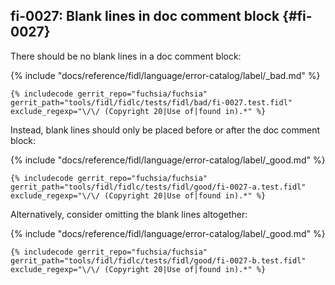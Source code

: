 ## fi-0027: Blank lines in doc comment block {#fi-0027}

There should be no blank lines in a doc comment block:

{% include "docs/reference/fidl/language/error-catalog/label/_bad.md" %}

```fidl
{% includecode gerrit_repo="fuchsia/fuchsia" gerrit_path="tools/fidl/fidlc/tests/fidl/bad/fi-0027.test.fidl" exclude_regexp="\/\/ (Copyright 20|Use of|found in).*" %}
```

Instead, blank lines should only be placed before or after the doc comment
block:

{% include "docs/reference/fidl/language/error-catalog/label/_good.md" %}

```fidl
{% includecode gerrit_repo="fuchsia/fuchsia" gerrit_path="tools/fidl/fidlc/tests/fidl/good/fi-0027-a.test.fidl" exclude_regexp="\/\/ (Copyright 20|Use of|found in).*" %}
```

Alternatively, consider omitting the blank lines altogether:

{% include "docs/reference/fidl/language/error-catalog/label/_good.md" %}

```fidl
{% includecode gerrit_repo="fuchsia/fuchsia" gerrit_path="tools/fidl/fidlc/tests/fidl/good/fi-0027-b.test.fidl" exclude_regexp="\/\/ (Copyright 20|Use of|found in).*" %}
```
